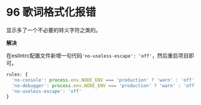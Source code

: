 # 96 歌词格式化报错

显示多了一个不必要的转义字符之类的。

**解决**

在eslintrc配置文件新增一句代码`'no-useless-escape': 'off'`，然后重启项目即可。

```js
rules: {
  'no-console': process.env.NODE_ENV === 'production' ? 'warn' : 'off',
  'no-debugger': process.env.NODE_ENV === 'production' ? 'warn' : 'off',
  'no-useless-escape': 'off'
}
```

